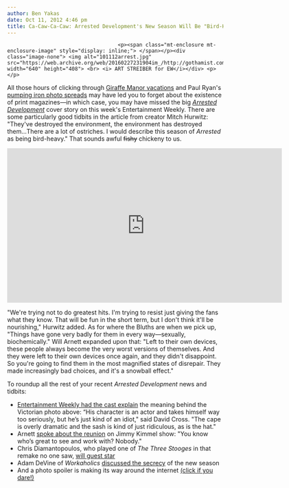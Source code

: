 ```yaml
---
author: Ben Yakas
date: Oct 11, 2012 4:46 pm
title: Ca-Caw-Ca-Caw: Arrested Development's New Season Will Be "Bird-Heavy"
---
```


	
										<p><span class="mt-enclosure mt-enclosure-image" style="display: inline;"> </span></p><div class="image-none"> <img alt="101112arrest.jpg" src="https://web.archive.org/web/20160227231904im_/http://gothamist.com/attachments/byakas/101112arrest.jpg" width="640" height="408"> <br> <i> ART STREIBER for EW</i></div> <p></p>

<p>All those hours of clicking through <a href="https://web.archive.org/web/20160227231904/http://offbeathome.com/2012/10/giraffe-manor">Giraffe Manor vacations</a> and Paul Ryan&apos;s <a href="https://web.archive.org/web/20160227231904/http://gothamist.com/2012/10/11/early_addition_1137.php">pumping iron photo spreads</a> may have led you to forget about the existence of print magazines&#x2014;in which case, you may have missed the big <a href="https://web.archive.org/web/20160227231904/http://gothamist.com/tags/arresteddevelopment"><em>Arrested Development</em></a> cover story on this week&apos;s Entertainment Weekly. There are some particularly good tidbits in the article from creator Mitch Hurwitz: &quot;They&apos;ve destroyed the environment, the environment has destroyed them...There are a lot of ostriches. I would describe this season of <em>Arrested</em> as being bird-heavy.&quot; That sounds awful <strike>fishy</strike> chickeny to us.</p>

<p><iframe width="640" height="360" src="https://web.archive.org/web/20160227231904if_/http://www.youtube.com/embed/1TphEh0Qgv0" frameborder="0" allowfullscreen></iframe></p>

<p>&quot;We&apos;re trying not to do greatest hits. I&apos;m trying to resist just giving the fans what they know. That will be fun in the short term, but I don&apos;t think it&apos;ll be nourishing,&quot; Hurwitz added. As for where the Bluths are when we pick up, &quot;Things have gone very badly for them in every way&#x2014;sexually, biochemically.&quot; Will Arnett expanded upon that: &quot;Left to their own devices, these people always become the very worst versions of themselves. And they were left to their own devices once again, and they didn&apos;t disappoint. So you&apos;re going to find them in the most magnified states of disrepair. They made increasingly bad choices, and it&apos;s a snowball effect.&quot;</p>

<p>To roundup all the rest of your recent <em>Arrested Development</em> news and tidbits:</p>

<ul>
<li><a href="https://web.archive.org/web/20160227231904/http://popstyle.ew.com/2012/10/08/how-the-cast-of-arrested-development-brought-costume-drama-to-ews-reunions-issue/">Entertainment Weekly had the cast explain</a> the meaning behind the Victorian photo above:  &#x201C;His character is an actor and takes himself way too seriously, but he&#x2019;s just kind of an idiot,&quot; said David Cross. &quot;The cape is overly dramatic and the sash is kind of just ridiculous, as is the hat.&quot;</li>
	<li>Arnett <a href="https://web.archive.org/web/20160227231904/http://www.huffingtonpost.com/2012/10/11/will-arnett-arrested-development-video_n_1956853.html">spoke about the reunion</a> on Jimmy Kimmel show: &quot;You know who&#x2019;s great to see and work with? Nobody.&quot;</li>
	<li>Chris Diamantopoulos, who played one of <em>The Three Stooges</em> in that remake no one saw, <a href="https://web.archive.org/web/20160227231904/http://www.prefixmag.com/news/arrested-development-will-star-one-of-the-three-st/70437/">will guest star</a></li>
	<li>Adam DeVine of <em>Workaholics</em> <a href="https://web.archive.org/web/20160227231904/http://www.vulture.com/2012/10/adam-devine-pitch-perfect-interview.html">discussed the secrecy</a> of the new season</li>
	<li>And a photo spoiler is making its way around the internet <a href="https://web.archive.org/web/20160227231904/http://www.aintitcool.com/node/58991">(click if you dare!)</a></li>
</ul>					
										
									
				